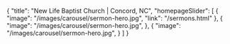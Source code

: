 {
"title": "New Life Baptist Church | Concord, NC",
  "homepageSlider": [
    {
      "image": "/images/carousel/sermon-hero.jpg",
      "link": "/sermons.html"
    },
    {
      "image": "/images/carousel/sermon-hero.jpg",
    },
    {
      "image": "/images/carousel/sermon-hero.jpg",
    }
  ]
}

